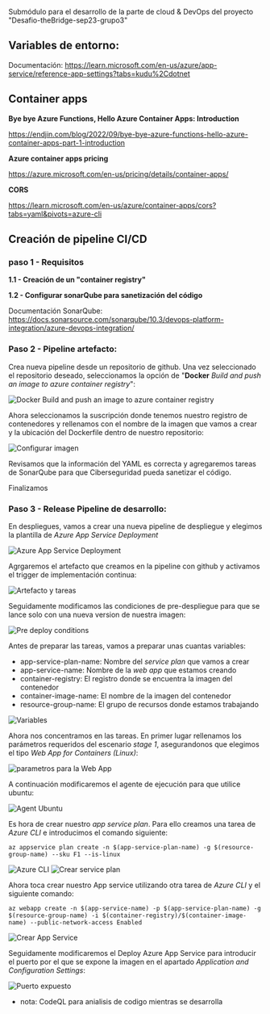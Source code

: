 Submódulo para el desarrollo de la parte de cloud &amp; DevOps del proyecto "Desafio-theBridge-sep23-grupo3"

## Variables de entorno:

Documentación: https://learn.microsoft.com/en-us/azure/app-service/reference-app-settings?tabs=kudu%2Cdotnet

## Container apps

**Bye bye Azure Functions, Hello Azure Container Apps: Introduction**

https://endjin.com/blog/2022/09/bye-bye-azure-functions-hello-azure-container-apps-part-1-introduction

**Azure container apps pricing**

https://azure.microsoft.com/en-us/pricing/details/container-apps/

**CORS**

https://learn.microsoft.com/en-us/azure/container-apps/cors?tabs=yaml&pivots=azure-cli

## Creación de pipeline CI/CD

### paso 1 - Requisitos

**1.1 - Creación de un "container registry"**

**1.2 - Configurar sonarQube para sanetización del código**

Documentación SonarQube: https://docs.sonarsource.com/sonarqube/10.3/devops-platform-integration/azure-devops-integration/

### Paso 2 - Pipeline artefacto:

Crea nueva pipeline desde un repositorio de github. Una vez seleccionado el repositorio deseado, seleccionamos la opción de "**Docker** *Build and push an image to azure container registry*":

![Docker Build and push an image to azure container registry](img/Screenshot_1-Pipeline-github-01.png)

Ahora seleccionamos la suscripción donde tenemos nuestro registro de contenedores y rellenamos con el nombre de la imagen que vamos a crear y la ubicación del Dockerfile dentro de nuestro repositorio:

![Configurar imagen](img/Screenshot_2-Pipeline-github-02.png)

 Revisamos que la información del YAML es correcta y agregaremos tareas de SonarQube para que Ciberseguridad pueda sanetizar el código.



Finalizamos

### Paso 3 - Release Pipeline de desarrollo:

En despliegues, vamos a crear una nueva pipeline de despliegue y elegimos la plantilla de *Azure App Service Deployment*

![Azure App Service Deployment](img/Screenshot_3-Pipeline-dev-01.png)

Agrgaremos el artefacto que creamos en la pipeline con github y activamos el trigger de implementación continua:

![Artefacto y tareas](img/Screenshot_4-Pipeline-dev-02.png)

Seguidamente modificamos las condiciones de pre-despliegue para que se lance solo con una nueva version de nuestra imagen:

![Pre deploy conditions](img/Screenshot_5-Pipeline-dev-03.png)

Antes de preparar las tareas, vamos a preparar unas cuantas variables:

- app-service-plan-name: Nombre del *service plan* que vamos a crear
- app-service-name: Nombre de la *web app* que estamos creando
- container-registry: El registro donde se encuentra la imagen del contenedor
- container-image-name: El nombre de la imagen del contenedor
- resource-group-name: El grupo de recursos donde estamos trabajando

![Variables](img/Screenshot_6-Pipeline-dev-variables.png)

Ahora nos concentramos en las tareas. En primer lugar rellenamos los parámetros requeridos del escenario *stage 1*, asegurandonos que elegimos el tipo *Web App for Containers (Linux)*:

![parametros para la Web App](img/Screenshot_7-Pipeline-dev-tasks-01.png)

A continuación modificaremos el agente de ejecución para que utilice ubuntu:

![Agent Ubuntu](img/Screenshot_8-Pipeline-dev-tasks-02.png)

Es hora de crear nuestro *app service plan*. Para ello creamos una tarea de *Azure CLI* e introducimos el comando siguiente:

```
az appservice plan create -n $(app-service-plan-name) -g $(resource-group-name) --sku F1 --is-linux
```

![Azure CLI](img/Screenshot_9-Pipeline-dev-tasks-03.png)
![Crear service plan](img/Screenshot_10-Pipeline-dev-tasks-04.png)

Ahora toca crear nuestro App service utilizando otra tarea de *Azure CLI* y el siguiente comando:

```
az webapp create -n $(app-service-name) -p $(app-service-plan-name) -g $(resource-group-name) -i $(container-registry)/$(container-image-name) --public-network-access Enabled
```

![Crear App Service](img/Screenshot_11-Pipeline-dev-tasks-05.png)

Seguidamente modificaremos el Deploy Azure App Service para introducir el puerto por el que se expone la imagen en el apartado *Application and Configuration Settings*:

![Puerto expuesto](img/Screenshot_12-Pipeline-dev-tasks-06.png)

- nota: CodeQL para anialisis de codigo mientras se desarrolla